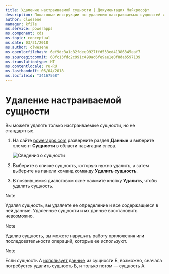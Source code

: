 ```yaml
---
title: Удаление настраиваемой сущности | Документация Майкрософт
description: Пошаговые инструкции по удалению настраиваемых сущностей и очистке всех данных в PowerApps.
author: clwesene
manager: kfile
ms.service: powerapps
ms.component: cds
ms.topic: conceptual
ms.date: 03/21/2018
ms.author: clwesene
ms.openlocfilehash: 6ef9dc3a1c82fdee9927ffd533ed41386345eaf7
ms.sourcegitcommit: 68fc13fdc2c991c499ad6fe9ae1e0f8dab597139
ms.translationtype: HT
ms.contentlocale: ru-RU
ms.lasthandoff: 06/04/2018
ms.locfileid: "34167568"
---
```

# <a name="delete-a-custom-entity"></a>Удаление настраиваемой сущности
Вы можете удалять только настраиваемые сущности, но не стандартные.

1. На сайте [powerapps.com](https://web.powerapps.com) разверните раздел **Данные** и выберите элемент **Сущности** в области навигации слева.

    ![Сведения о сущности](./media/data-platform-cds-create-entity/entitylist.png "Список сущностей")

2. Выберите в списке сущность, которую нужно удалить, а затем выберите на панели команд команду **Удалить сущность**.

3. В появившемся диалоговом окне нажмите кнопку **Удалить**, чтобы удалить сущность.

>[!NOTE]
>Удаляя сущность, вы удаляете ее определение и все содержащиеся в ней данные. Удаленные сущности и их данные восстановить невозможно.

>[!NOTE]
>Удалив сущность, вы можете нарушить работу приложения или последовательности операций, которые ее используют.

>[!NOTE]
>Если сущность А [использует данные](data-platform-entity-lookup.md) из сущности Б, возможно, сначала потребуется удалить сущность Б, и только потом — сущность A.

